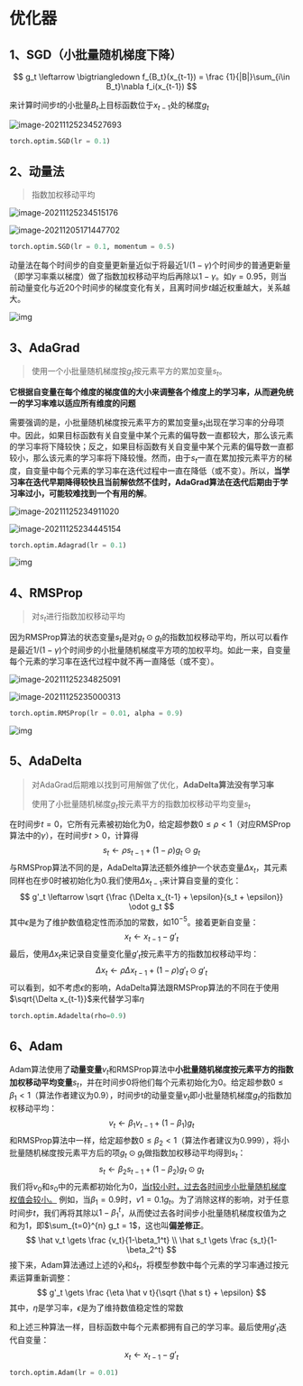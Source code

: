 # 优化器

## 1、SGD（小批量随机梯度下降）

$$
g_t \leftarrow \bigtriangledown f_{B_t}(x_{t-1}) = \frac {1}{|B|}\sum_{i\in B_t}\nabla f_i(x_{t-1})
$$

来计算时间步$t$的小批量$B_t$上目标函数位于$x_{t-1}$处的梯度$g_t$​

![image-20211125234527693](https://rossetta-typora-imgsubmit.oss-cn-hangzhou.aliyuncs.com/img/image-20211125234527693.png)

```python
torch.optim.SGD(lr = 0.1)
```

## 2、动量法

>  指数加权移动平均

![image-20211125234515176](https://rossetta-typora-imgsubmit.oss-cn-hangzhou.aliyuncs.com/img/image-20211125234515176.png)

![image-20211205171447702](https://rossetta-typora-imgsubmit.oss-cn-hangzhou.aliyuncs.com/img/image-20211205171447702.png)

```python
torch.optim.SGD(lr = 0.1, momentum = 0.5)
```

动量法在每个时间步的自变量更新量近似于将最近$1/(1-\gamma)$个时间步的普通更新量（即学习率乘以梯度）做了指数加权移动平均后再除以$1-\gamma$。如$\gamma = 0.95$，则当前动量变化与近20个时间步的梯度变化有关，且离时间步$t$越近权重越大，关系越大。

![img](https://rossetta-typora-imgsubmit.oss-cn-hangzhou.aliyuncs.com/img/7.4_output1.png)

## 3、AdaGrad

> 使用一个小批量随机梯度按$g_t$​按元素平方的累加变量$s_t$。

**它根据自变量在每个维度的梯度值的大小来调整各个维度上的学习率，从而避免统一的学习率难以适应所有维度的问题**

需要强调的是，小批量随机梯度按元素平方的累加变量$s_t$出现在学习率的分母项中。因此，如果目标函数有关自变量中某个元素的偏导数一直都较大，那么该元素的学习率将下降较快；反之，如果目标函数有关自变量中某个元素的偏导数一直都较小，那么该元素的学习率将下降较慢。然而，由于$s_t$一直在累加按元素平方的梯度，自变量中每个元素的学习率在迭代过程中一直在降低（或不变）。所以，**当学习率在迭代早期降得较快且当前解依然不佳时，AdaGrad算法在迭代后期由于学习率过小，可能较难找到一个有用的解**。

![image-20211125234911020](https://rossetta-typora-imgsubmit.oss-cn-hangzhou.aliyuncs.com/img/image-20211125234911020.png)

![image-20211125234445154](https://rossetta-typora-imgsubmit.oss-cn-hangzhou.aliyuncs.com/img/image-20211125234445154.png)

```python
torch.optim.Adagrad(lr = 0.1)
```

![img](https://rossetta-typora-imgsubmit.oss-cn-hangzhou.aliyuncs.com/img/7.5_output1.png)

## 4、RMSProp

> 对$s_t$进行指数加权移动平均

因为RMSProp算法的状态变量$s_t$是对$g_t \odot g_t$的指数加权移动平均，所以可以看作是最近$1/(1-\gamma)$个时间步的小批量随机梯度平方项的加权平均。如此一来，自变量每个元素的学习率在迭代过程中就不再一直降低（或不变）。

![image-20211125234825091](https://rossetta-typora-imgsubmit.oss-cn-hangzhou.aliyuncs.com/img/image-20211125234825091.png)

![image-20211125235000313](https://rossetta-typora-imgsubmit.oss-cn-hangzhou.aliyuncs.com/img/image-20211125235000313.png)

```python
torch.optim.RMSProp(lr = 0.01, alpha = 0.9)
```

![img](https://rossetta-typora-imgsubmit.oss-cn-hangzhou.aliyuncs.com/img/7.6_output1.png)

## 5、AdaDelta

> 对AdaGrad后期难以找到可用解做了优化，**AdaDelta算法没有学习率**
>
> 使用了小批量随机梯度$g_t$按元素平方的指数加权移动平均变量$s_t$

在时间步$t=0$，它所有元素被初始化为0，给定超参数$0 \leq \rho < 1$（对应RMSProp算法中的$\gamma$），在时间步$t>0$，计算得
$$
s_t \leftarrow \rho s_{t-1} + (1-\rho)g_t \odot g_t
$$
与RMSProp算法不同的是，AdaDelta算法还额外维护一个状态变量$\Delta x_t$，其元素同样也在步0时被初始化为0.我们使用$\Delta x_{t-1}$来计算自变量的变化：
$$
g'_t \leftarrow \sqrt {\frac {\Delta x_{t-1} + \epsilon}{s_t + \epsilon}} \odot g_t
$$
其中$\epsilon$是为了维护数值稳定性而添加的常数，如$10^{-5}$。接着更新自变量：
$$
x_t \gets x_{t-1} - g'_t
$$
最后，使用$\Delta x_t$来记录自变量变化量$g'_t$按元素平方的指数加权移动平均：
$$
\Delta x_t \gets \rho \Delta x_{t-1}+(1-\rho)g'_t \odot g'_t
$$
可以看到，如不考虑$\epsilon$的影响，AdaDelta算法跟RMSProp算法的不同在于使用$\sqrt{\Delta x_{t-1}}$来代替学习率$\eta$

```python
torch.optim.Adadelta(rho=0.9)
```

## 6、Adam

Adam算法使用了**动量变量**$v_t$和RMSProp算法中**小批量随机梯度按元素平方的指数加权移动平均变量**$s_t$，并在时间步0将他们每个元素初始化为0。给定超参数$0 \leq \beta_1 < 1$（算法作者建议为0.9），时间步t的动量变量$v_t$即小批量随机梯度$g_t$的指数加权移动平均：
$$
v_t \gets \beta_1 v_{t-1} + (1-\beta_1)g_t
$$
和RMSProp算法中一样，给定超参数$0 \leq \beta_2 < 1$（算法作者建议为0.999），将小批量随机梯度按元素平方后的项$g_t \odot g_t$做指数加权移动平均得到$s_t$：
$$
s_t \gets \beta_2s_{t-1} + (1-\beta_2)g_t \odot g_t
$$
我们将$v_0$和$s_0$中的元素都初始化为0，<u>当$t$较小时，过去各时间步小批量随机梯度权值会较小。</u>
例如，当$\beta_1 = 0.9$时，$v1 = 0.1g_t$。为了消除这样的影响，对于任意时间步$t$，我们再将其除以$1-\beta_1^t$，从而使过去各时间步小批量随机梯度权值为之和为1，即$\sum_{t=0}^{n} g_t = 1$，这也叫**偏差修正**。
$$
\hat v_t \gets \frac {v_t}{1-\beta_1^t} \\
\hat s_t \gets \frac {s_t}{1-\beta_2^t}
$$
接下来，Adam算法通过上述的$\hat v_t \text{和} \hat s_t$，将模型参数中每个元素的学习率通过按元素运算重新调整：
$$
g'_t \gets \frac {\eta \hat v t}{\sqrt {\hat s t} + \epsilon}
$$
其中，$\eta$是学习率，$\epsilon$是为了维持数值稳定性的常数

和上述三种算法一样，目标函数中每个元素都拥有自己的学习率。最后使用$g'_t$迭代自变量：
$$
x_t \gets x_{t-1} - g'_t
$$

```python
torch.optim.Adam(lr = 0.01)
```

